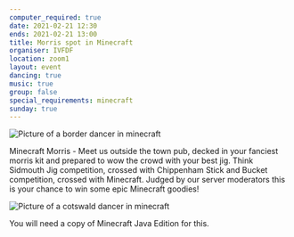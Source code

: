 ```yaml
---
computer_required: true
date: 2021-02-21 12:30
ends: 2021-02-21 13:00
title: Morris spot in Minecraft
organiser: IVFDF
location: zoom1
layout: event
dancing: true
music: true
group: false
special_requirements: minecraft
sunday: true
---
```

![Picture of a border dancer in minecraft]({{site.baseurl}}/assets/event_minecraft_1.png)

Minecraft Morris - Meet us outside the town pub, decked in your fanciest morris kit and prepared to wow the crowd with your best jig. Think Sidmouth Jig competition, crossed with Chippenham Stick and Bucket competition, crossed with Minecraft. Judged by our server moderators this is your chance to win some epic Minecraft goodies!

![Picture of a cotswald dancer in minecraft]({{site.baseurl}}/assets/event_minecraft_2.png)

You will need a copy of Minecraft Java Edition for this.
